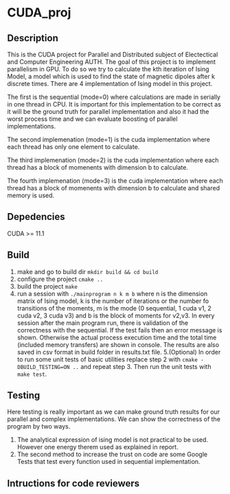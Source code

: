 # CUDA_proj
## Description
This is the CUDA project for Parallel and Distributed subject of Electectical and Computer Engineering AUTH. The goal of 
this project is to implement parallelism in GPU. To do so we try to calculate the kth iteration of Ising Model, a model which is used
to find the state of magnetic dipoles after k discrete times. There are 4 implementation of Ising model in this project. 

The first is the sequential (mode=0) where calculations are made in serially in one thread in CPU. It is important for this implementation to be correct as it will be the ground truth for
parallel implementation and also it had the worst process time and we can evaluate boosting of parallel implementations.

The second implemenation (mode=1) is the cuda implementation where each thread has only one element to calculate.

The third implemenation (mode=2) is the cuda implementation where each thread has a block of momenents with dimension b to calculate.

The fourth implemenation (mode=3) is the cuda implementation where each thread has a block of momenents with dimension b to calculate and shared memory
is used.

## Depedencies
CUDA >= 11.1

## Build
1. make and go to build dir ``mkdir build && cd build``
2. configure the project ``cmake ..``
3. build the project ``make``
4. run a session with ``./mainprogram n k m b`` where n is the dimension matrix of Ising model, k is the number of iterations or the number fo transitions of the moments, m is the mode (0 sequential, 1 cuda v1, 2 cuda v2, 3 cuda v3) and b is the block of moments for v2,v3.
In every session after the main program run, there is validation of the correctness with the sequential. If the test fails then an error message is shown. Otherwise 
the actual process execution time and the total time (included memory transfers) are shown in console. The results are also saved in csv format in build folder in results.txt file.
5.(Optional) In order to run some unit tests of basic utilities replace step 2 with ``cmake -DBUILD_TESTING=ON ..`` and repeat step 3. Then run the unit tests with 
``make test``.
## Testing
Here testing is really important as we can make ground truth results for our parallel and complex implementations. We can show the correctness of the program by two ways.
1.  The analytical expression of ising model is not practical to be used. However one energy therem used as explained in report.
2.  The second method to increase the trust on code are some Google Tests that test every function used in sequential implementation.

## Intructions for code reviewers
